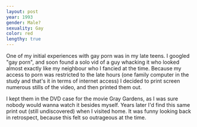 ```yaml
---
layout: post
year: 1993
gender: Male?
sexuality: Gay
color: red
lengthy: true
---
```

One of my initial experiences with gay porn was in my late teens. I googled "gay porn", and soon found a solo vid of a guy whacking it who looked almost exactly like my neighbour who I fancied at the time. Because my access to porn was restricted to the late hours (one family computer in the study and that's it in terms of internet access) I decided to print screen numerous stills of the video, and then printed them out.

<!--more-->

I kept them in the DVD case for the movie Gray Gardens, as I was sure nobody would wanna watch it besides myself. Years later I'd find this same print out (still undiscovered) when I visited home. It was funny looking back in retrospect, because this felt so outrageous at the time.
